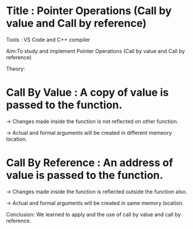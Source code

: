 # Title : Pointer Operations (Call by value and Call by reference)

Tools : VS Code and C++ compiler

Aim:To study and implement Pointer Operations (Call by value and Call by reference)

Theory:

# Call By Value : A copy of value is passed to the function.

-> Changes made inside the function is not reflected on other function.

-> Actual and formal arguments will be created in different memeory location.

# Call By Reference : An address of value is passed to the function.

-> Changes made inside the function is reflected outside the function also.

-> Actual and formal arguments will be created in same memory location.

Conclusion: We learned to apply and the use of call by value and call by reference.

